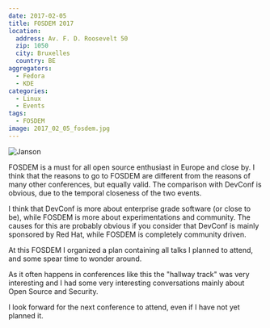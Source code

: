 ```yaml
---
date: 2017-02-05
title: FOSDEM 2017
location:
  address: Av. F. D. Roosevelt 50
  zip: 1050
  city: Bruxelles
  country: BE
aggregators:
  - Fedora
  - KDE
categories:
  - Linux
  - Events
tags:
  - FOSDEM
image: 2017_02_05_fosdem.jpg
---
```


![Janson](/img/posts/2017_02_05_fosdem.jpg)

FOSDEM is a must for all open source enthusiast in Europe and close by.
I think that the reasons to go to FOSDEM are different from the reasons of many other conferences, but equally valid.
The comparison with DevConf is obvious, due to the temporal closeness of the two events.

I think that DevConf is more about enterprise grade software (or close to be), while FOSDEM is more about experimentations and community.
The causes for this are probably obvious if you consider that DevConf is mainly sponsored by Red Hat, while FOSDEM is completely community driven.

At this FOSDEM I organized a plan containing all talks I planned to attend, and some spear time to wonder around.

As it often happens in conferences like this the "hallway track" was very interesting and I had some very interesting conversations mainly about Open Source and Security.

I look forward for the next conference to attend, even if I have not yet planned it.
